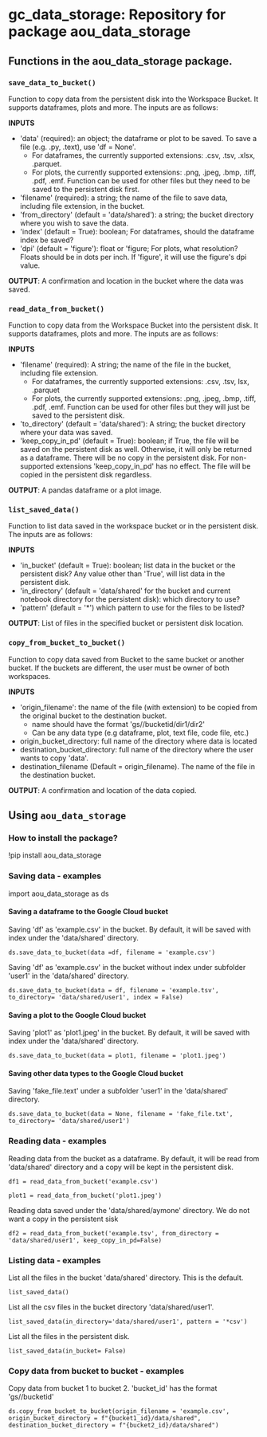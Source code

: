 # gc_data_storage: Repository for package aou_data_storage

## Functions in the aou_data_storage package.
### `save_data_to_bucket()`
Function to copy data from the persistent disk into the Workspace Bucket. It supports dataframes, plots and more. The inputs are as follows:

**INPUTS**
  - 'data' (required): an object; the dataframe or plot to be saved. To save a file (e.g. .py, .text), use 'df = None'.
     - For dataframes, the currently supported extensions: .csv, .tsv, .xlsx, .parquet. 
     - For plots, the currently supported extensions: .png, .jpeg, .bmp, .tiff, .pdf, .emf. Function can be used for other files but they need to be saved to the persistent disk first.
  - 'filename' (required): a string; the name of the file to save data, including file extension, in the bucket.
  - 'from_directory' (default = 'data/shared'): a string; the bucket directory where you wish to save the data.
  - 'index' (default = True): boolean; For dataframes, should the dataframe index be saved?
  - 'dpi' (default = 'figure'): float or 'figure; For plots, what resolution? Floats should be in dots per inch. If 'figure', it will use the figure's dpi value.

**OUTPUT**: A confirmation and location in the bucket where the data was saved.

### `read_data_from_bucket()`
Function to copy data from the Workspace Bucket into the persistent disk. It supports dataframes, plots and more. The inputs are as follows:

**INPUTS**
  - 'filename' (required): A string; the name of the file in the bucket, including file extension.
     - For dataframes, the currently supported extensions: .csv, .tsv, lsx, .parquet
     - For plots, the currently supported extensions: .png, .jpeg, .bmp, .tiff, .pdf, .emf. Function can be used for other files but they will just be saved to the persistent disk.
  - 'to_directory' (default = 'data/shared'): A string; the bucket directory where your data was saved.
  - 'keep_copy_in_pd' (default = True): boolean; if True, the file will be saved on the persistent disk as well. Otherwise, it will only be returned as a dataframe. There will be no copy in the persistent disk. For non-supported extensions 'keep_copy_in_pd' has no effect. The file will be copied in the persistent disk regardless.

**OUTPUT**: A pandas dataframe or a plot image.

### `list_saved_data()`
Function to list data saved in the workspace bucket or in the persistent disk. The inputs are as follows:

**INPUTS**
  - 'in_bucket' (default = True): boolean; list data in the bucket or the persistent disk? Any value other than 'True', will list data in the persistent disk.
  - 'in_directory' (default = 'data/shared' for the bucket and current notebook directory for the persistent disk): which directory to use?
  - 'pattern' (default = '*') which pattern to use for the files to be listed?

**OUTPUT**: List of files in the specified bucket or persistent disk location.

### `copy_from_bucket_to_bucket()`
Function to copy data saved from Bucket to the same bucket or another bucket. If the buckets are different, the user must be owner of both workspaces.

**INPUTS**
  - 'origin_filename': the name of the file (with extension) to be copied from the original bucket to the destination bucket. 
     - name should have the format 'gs//bucketid/dir1/dir2'
     - Can be any data type (e.g dataframe, plot, text file, code file, etc.)
  - origin_bucket_directory: full name of the directory where data is located       
  - destination_bucket_directory: full name of the directory where the user wants to copy 'data'.
  - destination_filename (Default = origin_filename). The name of the file in the destination bucket.

**OUTPUT**: A confirmation and location of the data copied.


## Using `aou_data_storage` 

### How to install the package?
!pip install aou_data_storage

### Saving data - examples
import aou_data_storage as ds

#### Saving a dataframe to the Google Cloud bucket
Saving 'df' as 'example.csv' in the bucket. By default, it will be saved with index under the 'data/shared' directory.

```
ds.save_data_to_bucket(data =df, filename = 'example.csv')
```

Saving 'df' as 'example.csv' in the bucket without index under subfolder 'user1' in the 'data/shared' directory.

```
ds.save_data_to_bucket(data = df, filename = 'example.tsv', to_directory= 'data/shared/user1', index = False)
```

#### Saving a plot to the Google Cloud bucket
Saving 'plot1' as 'plot1.jpeg' in the bucket. By default, it will be saved with index under the 'data/shared' directory.

```
ds.save_data_to_bucket(data = plot1, filename = 'plot1.jpeg')
```

#### Saving other data types to the Google Cloud bucket
Saving 'fake_file.text' under a subfolder 'user1' in the 'data/shared' directory.

```
ds.save_data_to_bucket(data = None, filename = 'fake_file.txt', to_directory= 'data/shared/user1')
```


### Reading data - examples

Reading data from the bucket as a dataframe. By default, it will be read from 'data/shared' directory and a copy will be kept in the persistent disk.

```
df1 = read_data_from_bucket('example.csv')
```

```
plot1 = read_data_from_bucket('plot1.jpeg')
```

Reading data saved under the 'data/shared/aymone' directory. We do not want a copy in the persistent sisk

```
df2 = read_data_from_bucket('example.tsv', from_directory = 'data/shared/user1', keep_copy_in_pd=False)
```


### Listing data - examples

List all the files in the bucket 'data/shared' directory. This is the default.

```
list_saved_data()
```

List all the csv files in the bucket directory 'data/shared/user1'.

```
list_saved_data(in_directory='data/shared/user1', pattern = '*csv')
```

List all the files in the persistent disk.

```
list_saved_data(in_bucket= False)
```

### Copy data from bucket to bucket - examples
Copy data from bucket 1 to bucket 2. 'bucket_id' has the format 'gs//bucketid'

```
ds.copy_from_bucket_to_bucket(origin_filename = 'example.csv', origin_bucket_directory = f"{bucket1_id}/data/shared", destination_bucket_directory = f"{bucket2_id}/data/shared")

```
